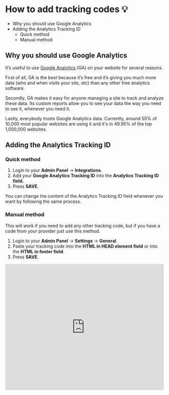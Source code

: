 # How to add tracking codes 💡

-   Why you should use Google Analytics
-   Adding the Analytics Tracking ID
    -   Quick method
    -   Manual method

## Why you should use Google Analytics

It’s useful to use  [Google Analytics](https://www.google.com/analytics/)  (GA) on your website for several reasons.

First of all, GA is the best because it’s free and it’s giving you much more data (who and when visits your site, etc) than any other free analytics software.

Secondly, GA makes it easy for anyone managing a site to track and analyze these data. Its custom reports allow you to see your data the way you need to see it, whenever you need it.

Lastly, everybody trusts Google Analytics data. Currently, around 55% of 10,000 most popular websites are using it and it's in  49.95% of the top 1,000,000 websites.

## Adding the Analytics Tracking ID

### Quick method

1.  Login to your **Admin Panel** ->  **Integrations**.
2.  Add your **Google Analytics Tracking ID** into the **Analytics Tracking ID field.**
3.  Press **SAVE**.


You can change the content of the Analytics Tracking ID field whenever you want by following the same process.

### Manual method

This will work if you need to add any other tracking code, but if you have a code from your provider just use this method.

1.  Login to your **Admin Panel** ->  **Settings** -> **General**.
2.  Paste your tracking code into the **HTML in HEAD element field** or into the **HTML in footer field**.
3.  Press **SAVE**.



<iframe width="100%" height="400px" src="https://www.youtube.com/embed/XubdbwIVsKE" title="Yclas video" frameborder="0" allow="accelerometer; autoplay; clipboard-write; encrypted-media; gyroscope; picture-in-picture" allowfullscreen></iframe>
 

